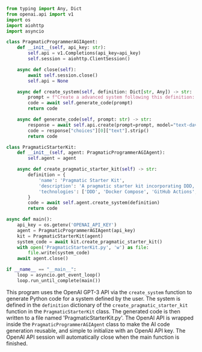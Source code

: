 ```python
from typing import Any, Dict
from openai.api import v1
import os
import aiohttp
import asyncio

class PragmaticProgrammerAGIAgent:
    def __init__(self, api_key: str):
        self.api = v1.Completions(api_key=api_key)
        self.session = aiohttp.ClientSession()

    async def close(self):
        await self.session.close()
        self.api = None

    async def create_system(self, definition: Dict[str, Any]) -> str:
        prompt = f"Create a advanced system following this definition: {definition}"
        code = await self.generate_code(prompt)
        return code

    async def generate_code(self, prompt: str) -> str:
        response = await self.api.create(prompt=prompt, model="text-davinci-002", max_tokens=1000)
        code = response["choices"][0]["text"].strip()
        return code

class PragmaticStarterKit:
    def __init__(self, agent: PragmaticProgrammerAGIAgent):
        self.agent = agent

    async def create_pragmatic_starter_kit(self) -> str:
        definition = {
            'name': 'Pragmatic Starter Kit',
            'description': 'A pragmatic starter kit incorporating DDD, Docker Compose, GitHub Actions, and pytest',
            'technologies': ['DDD', 'Docker Compose', 'GitHub Actions', 'pytest']
        }
        code = await self.agent.create_system(definition)
        return code

async def main():
    api_key = os.getenv('OPENAI_API_KEY')
    agent = PragmaticProgrammerAGIAgent(api_key)
    kit = PragmaticStarterKit(agent)
    system_code = await kit.create_pragmatic_starter_kit()
    with open('PragmaticStarterKit.py', 'w') as file:
        file.write(system_code)
    await agent.close()

if __name__ == "__main__":
    loop = asyncio.get_event_loop()
    loop.run_until_complete(main())
```
This program uses the OpenAI GPT-3 API via the `create_system` function to generate Python code for a system defined by the user. The system is defined in the `definition` dictionary of the `create_pragmatic_starter_kit` function in the `PragmaticStarterKit` class. The generated code is then written to a file named 'PragmaticStarterKit.py'.
The OpenAI API is wrapped inside the `PragmaticProgrammerAGIAgent` class to make the AI code generation reusable, and simple to initialize with an OpenAI API key. The OpenAI API session will automatically close when the main function is finished.